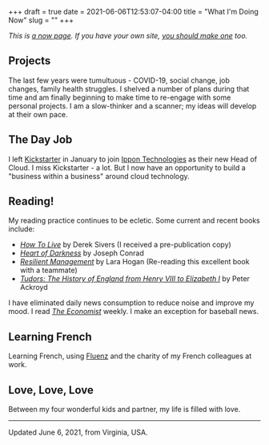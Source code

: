 +++ 
draft = true
date = 2021-06-06T12:53:07-04:00
title = "What I'm Doing Now"
slug = "" 
+++

_This is [a now page](https://nownownow.com/about). If you have your own site, [you should make one](https://nownownow.com/about) too._

## Projects

The last few years were tumultuous - COVID-19, social change, job changes, family health struggles. I shelved a number of plans during that time and am finally beginning to make time to re-engage with some personal projects. I am a slow-thinker and a scanner; my ideas will develop at their own pace. 

## The Day Job

I left [Kickstarter](https://www.kickstarter.com) in January to join [Ippon Technologies](https://en.ippon.tech) as their new Head of Cloud. I miss Kickstarter - a lot. But I now have an opportunity to build a "business within a business" around cloud technology.

## Reading!

My reading practice continues to be ecletic. Some current and recent books include:

- [_How To Live_](https://sive.rs/h) by Derek Sivers (I received a pre-publication copy)
- [_Heart of Darkness_](https://www.powells.com/book/heart-of-darkness-the-congo-diary-9780141441672) by Joseph Conrad
- [_Resilient Management_](https://resilient-management.com) by Lara Hogan (Re-reading this excellent book with a teammate)
- [_Tudors: The History of England from Henry VIII to Elizabeth I_](https://www.powells.com/book/tudors-9781250054609) by Peter Ackroyd

I have eliminated daily news consumption to reduce noise and improve my mood. I read [_The Economist_](https://www.economist.com) weekly. I make an exception for baseball news.

## Learning French

Learning French, using [Fluenz](https://fluenz.com/language/learn-french/) and the charity of my French colleagues at work.

## Love, Love, Love

Between my four wonderful kids and partner, my life is filled with love.

---
Updated June 6, 2021, from Virginia, USA.